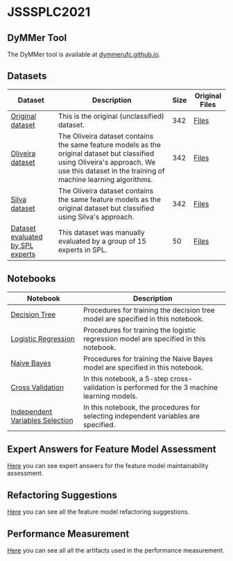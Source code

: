 # JSSSPLC2021

## DyMMer Tool

The DyMMer tool is available at [dymmerufc.github.io](https://dymmerufc.github.io/).

## Datasets


| Dataset | Description | Size | Original Files |
|---------|-------------|------|----------------|
| [Original dataset](https://github.com/publiosilva/JSSSPLC2021/blob/master/datasets/full-dataset.csv) | This is the original (unclassified) dataset. | 342 | [Files](https://github.com/publiosilva/JSSSPLC2021/tree/master/feature-models)
| [Oliveira dataset](https://github.com/publiosilva/JSSSPLC2021/blob/master/datasets/oliveira-dataset.csv) | The Oliveira dataset contains the same feature models as the original dataset but classified using Oliveira's approach. We use this dataset in the training of machine learning algorithms. | 342 | [Files](https://github.com/publiosilva/JSSSPLC2021/tree/master/feature-models)
| [Silva dataset](https://github.com/publiosilva/JSSSPLC2021/blob/master/datasets/silva-dataset.csv) | The Oliveira dataset contains the same feature models as the original dataset but classified using Silva's approach. | 342 | [Files](https://github.com/publiosilva/JSSSPLC2021/tree/master/feature-models)
| [Dataset evaluated by SPL experts](https://github.com/publiosilva/JSSSPLC2021/blob/master/datasets/reduced-dataset.csv) | This dataset was manually evaluated by a group of 15 experts in SPL. | 50 | [Files](https://github.com/publiosilva/JSSSPLC2021/tree/master/expert-evaluation/feature-models)

## Notebooks

| Notebook | Description |
|----------|-------------|
| [Decision Tree](https://github.com/publiosilva/JSSSPLC2021/blob/master/notebooks/Decicion-Tree.ipynb) | Procedures for training the decision tree model are specified in this notebook. |
| [Logistic Regression](https://github.com/publiosilva/JSSSPLC2021/blob/master/notebooks/Logistic-Regression.ipynb) | Procedures for training the logistic regression model are specified in this notebook. |
| [Naive Bayes](https://github.com/publiosilva/JSSSPLC2021/blob/master/notebooks/Naive-Bayes.ipynb) | Procedures for training the Naive Bayes model are specified in this notebook. |
| [Cross Validation](https://github.com/publiosilva/JSSSPLC2021/blob/master/notebooks/K-fold.ipynb) | In this notebook, a 5-step cross-validation is performed for the 3 machine learning models. |
| [Independent Variables Selection](https://github.com/publiosilva/JSSSPLC2021/blob/master/notebooks/Feature-Selection.ipynb) | In this notebook, the procedures for selecting independent variables are specified. |

## Expert Answers for Feature Model Assessment

[Here](https://github.com/publiosilva/JSSSPLC2021/tree/master/expert-evaluation/answers) you can see expert answers for the feature model maintainability assessment.

## Refactoring Suggestions

[Here](https://github.com/publiosilva/JSSSPLC2021/tree/main/refactoring-suggestions) you can see all the feature model refactoring suggestions.

## Performance Measurement

[Here](https://github.com/publiosilva/JSSSPLC2021/tree/main/performance-measurement) you can see all all the artifacts used in the performance measurement.

